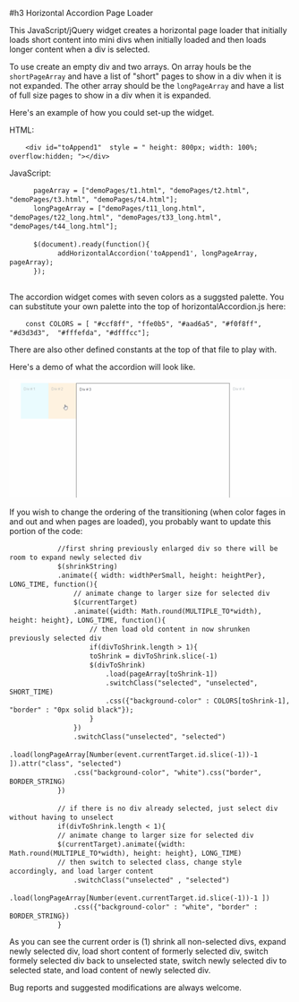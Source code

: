 #h3 Horizontal Accordion Page Loader

This JavaScript/jQuery widget creates a horizontal page loader that initially loads short content into mini divs when initially loaded and then loads longer content when a div is selected. 

To use create an empty div and two arrays. On array houls be the `shortPageArray` and have a list of "short" pages to show in a div when it is not expanded. The other array should be the `longPageArray` and have a list of full size pages to show in a div when it is expanded. 

Here's an example of how you could set-up the widget.

HTML:
```	
	<div id="toAppend1"  style = " height: 800px; width: 100%; overflow:hidden; "></div>

```

JavaScript:
```
      pageArray = ["demoPages/t1.html", "demoPages/t2.html", "demoPages/t3.html", "demoPages/t4.html"];
      longPageArray = ["demoPages/t11_long.html", "demoPages/t22_long.html", "demoPages/t33_long.html", "demoPages/t44_long.html"];

      $(document).ready(function(){ 
            addHorizontalAccordion('toAppend1', longPageArray, pageArray);
      });
 
 ```

The accordion widget comes with seven colors as a suggsted palette. You can substitute your own palette into the top of horizontalAccordion.js here:

```
	const COLORS = [ "#ccf8ff", "ffe0b5", "#aad6a5", "#f0f8ff", "#d3d3d3",  "#fffefda", "#dfffcc"];
```

There are also other defined constants at the top of that file to play with. 

Here's a demo of what the accordion will look like. 

![working demo](https://github.com/sunnysideprodcorp/JavaScript_HorizontalAccordionPageLoader/blob/master/demo.gif)

If you wish to change the ordering of the transitioning (when color fages in and out and when pages are loaded), you probably want to update this portion of the code:

```
		    //first shring previously enlarged div so there will be room to expand newly selected div
		    $(shrinkString) 
			.animate({ width: widthPerSmall, height: heightPer}, LONG_TIME, function(){
			    // animate change to larger size for selected div
			    $(currentTarget)
				.animate({width: Math.round(MULTIPLE_TO*width), height: height}, LONG_TIME, function(){
				    // then load old content in now shrunken previously selected div
				    if(divToShrink.length > 1){
					toShrink = divToShrink.slice(-1)
					$(divToShrink)
					    .load(pageArray[toShrink-1])
					    .switchClass("selected", "unselected", SHORT_TIME)
					    .css({"background-color" : COLORS[toShrink-1], "border" : "0px solid black"});
				    }
				})
				.switchClass("unselected", "selected")
				.load(longPageArray[Number(event.currentTarget.id.slice(-1))-1 ]).attr("class", "selected")
				.css("background-color", "white").css("border", BORDER_STRING)
			})		 	    
		    
		    // if there is no div already selected, just select div without having to unselect
		    if(divToShrink.length < 1){
			// animate change to larger size for selected div
			$(currentTarget).animate({width: Math.round(MULTIPLE_TO*width), height: height}, LONG_TIME)
			// then switch to selected class, change style accordingly, and load larger content
			    .switchClass("unselected" , "selected")
			    .load(longPageArray[Number(event.currentTarget.id.slice(-1))-1 ])
			    .css({"background-color" : "white", "border" : BORDER_STRING})
		    }

```

As you can see the current order is (1) shrink all non-selected divs, expand newly selected div, load short content of formerly selected div, switch formely selected div back to unselected state, switch newly selected div to selected state, and load content of newly selected div.

Bug reports and suggested modifications are always welcome. 